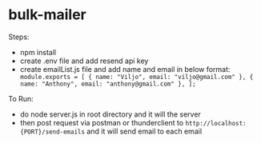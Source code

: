 # bulk-mailer

Steps:

- npm install
- create .env file and add resend api key
- create emailList.js file and add name and email in below format:
  ` module.exports = [
{ name: "Viljo", email: "viljo@gmail.com" },
{ name: "Anthony", email: "anthony@gmail.com" },
];`

To Run:

- do node server.js in root directory and it will the server
- then post request via postman or thunderclient to `http://localhost:{PORT}/send-emails` and it will send email to each email
